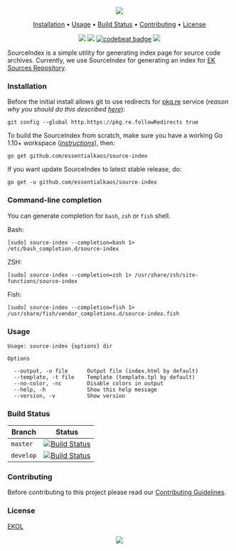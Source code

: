 <p align="center"><a href="#readme"><img src="https://gh.kaos.st/source-index.svg"/></a></p>

<p align="center"><a href="#installation">Installation</a> • <a href="#usage">Usage</a> • <a href="#build-status">Build Status</a> • <a href="#contributing">Contributing</a> • <a href="#license">License</a></p>

<p align="center">
  <a href="https://travis-ci.com/essentialkaos/source-index"><img src="https://travis-ci.com/essentialkaos/source-index.svg"></a>
  <a href="https://goreportcard.com/report/github.com/essentialkaos/source-index"><img src="https://goreportcard.com/badge/github.com/essentialkaos/source-index"></a>
  <a href="https://codebeat.co/projects/github-com-essentialkaos-source-index-master"><img alt="codebeat badge" src="https://codebeat.co/badges/dec317bf-9da2-4d56-ab9b-a31dde545285" /></a>
  <a href="https://essentialkaos.com/ekol"><img src="https://gh.kaos.st/ekol.svg"></a>
</p>

SourceIndex is a simple utility for generating index page for source code archives. Currently, we use SourceIndex for generating an index for [EK Sources Repository](https://source.kaos.st).

### Installation

Before the initial install allows git to use redirects for [pkg.re](https://github.com/essentialkaos/pkgre) service (_reason why you should do this described [here](https://github.com/essentialkaos/pkgre#git-support)_):

```
git config --global http.https://pkg.re.followRedirects true
```

To build the SourceIndex from scratch, make sure you have a working Go 1.10+ workspace (_[instructions](https://golang.org/doc/install)_), then:

```
go get github.com/essentialkaos/source-index
```

If you want update SourceIndex to latest stable release, do:

```
go get -u github.com/essentialkaos/source-index
```

### Command-line completion

You can generate completion for `bash`, `zsh` or `fish` shell.

Bash:
```
[sudo] source-index --completion=bash 1> /etc/bash_completion.d/source-index
```


ZSH:
```
[sudo] source-index --completion=zsh 1> /usr/share/zsh/site-functions/source-index
```


Fish:
```
[sudo] source-index --completion=fish 1> /usr/share/fish/vendor_completions.d/source-index.fish
```

### Usage

```
Usage: source-index {options} dir

Options

  --output, -o file      Output file (index.html by default)
  --template, -t file    Template (template.tpl by default)
  --no-color, -nc        Disable colors in output
  --help, -h             Show this help message
  --version, -v          Show version

```

### Build Status

| Branch | Status |
|------------|--------|
| `master` | [![Build Status](https://travis-ci.com/essentialkaos/source-index.svg?branch=master)](https://travis-ci.com/essentialkaos/source-index) |
| `develop` | [![Build Status](https://travis-ci.com/essentialkaos/source-index.svg?branch=develop)](https://travis-ci.com/essentialkaos/source-index) |

### Contributing

Before contributing to this project please read our [Contributing Guidelines](https://github.com/essentialkaos/contributing-guidelines#contributing-guidelines).

### License

[EKOL](https://essentialkaos.com/ekol)

<p align="center"><a href="https://essentialkaos.com"><img src="https://gh.kaos.st/ekgh.svg"/></a></p>
